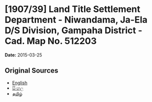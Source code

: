 # [1907/39] Land Title Settlement Department - Niwandama, Ja-Ela D/S Division, Gampaha District - Cad. Map No. 512203

**Date:** 2015-03-25

## Original Sources

- [English](https://documents.gov.lk/view/extra-gazettes/2015/3/1907-39_E.pdf)
- [සිංහල](https://documents.gov.lk/view/extra-gazettes/2015/3/1907-39_S.pdf)
- [தமிழ்](https://documents.gov.lk/view/extra-gazettes/2015/3/1907-39_T.pdf)
